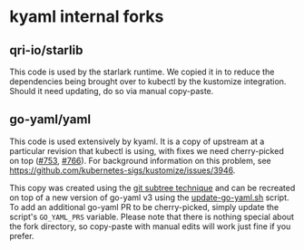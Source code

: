 # kyaml internal forks

## qri-io/starlib

This code is used by the starlark runtime. We copied it in to reduce the dependencies being brought over to kubectl by the kustomize integration. Should it need updating, do so via manual copy-paste.

## go-yaml/yaml

This code is used extensively by kyaml. It is a copy of upstream at a particular revision that kubectl is using, with fixes we need cherry-picked on top ([#753](https://github.com/go-yaml/yaml/pull/753), [#766](https://github.com/go-yaml/yaml/pull/766)). For background information on this problem, see https://github.com/kubernetes-sigs/kustomize/issues/3946.

This copy was created using the [git subtree technique](https://medium.com/@porteneuve/mastering-git-subtrees-943d29a798ec) and can be recreated on top of a new version of go-yaml v3 using the [update-go-yaml.sh](update-go-yaml.sh) script. To add an additional go-yaml PR to be cherry-picked, simply update the script's `GO_YAML_PRS` variable. Please note that there is nothing special about the fork directory, so copy-paste with manual edits will work just fine if you prefer.
